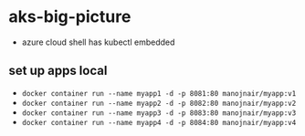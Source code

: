 # aks-big-picture

- azure cloud shell has kubectl embedded  

## set up apps local 

- `docker container run --name myapp1 -d -p 8081:80 manojnair/myapp:v1`
- `docker container run --name myapp2 -d -p 8082:80 manojnair/myapp:v2`
- `docker container run --name myapp3 -d -p 8083:80 manojnair/myapp:v3`
- `docker container run --name myapp4 -d -p 8084:80 manojnair/myapp:v4`
